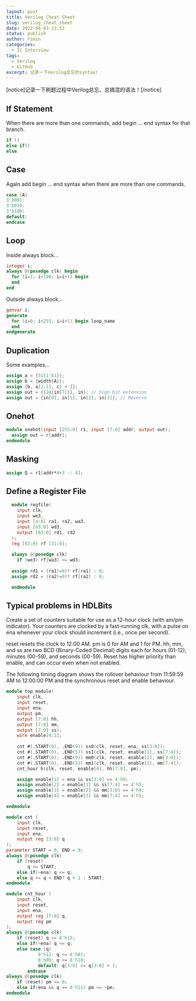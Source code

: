 ```yaml
---
layout: post
title: Verilog Cheat Sheet
slug: verilog_cheat_sheet
date: 2022-04-03 23:52
status: publish
author: Yimin
categories: 
  - IC Interview
tags: 
  - Verilog
  - GitHub
excerpt: 记录一下Verilog总忘的syntax!
---
```

[notice]记录一下刷题过程中Verilog总忘，总搞混的语法！[/notice]

## If Statement
When there are more than one commands, add begin ... end syntax for that branch.
```verilog
if ()
else if()
else
```

## Case
Again add begin ... end syntax when there are more than one commands.
```verilog
case (A)
3'b001:
3'b010:
3'b100:
default:
endcase
```
## Loop
Inside always block...
```verilog
integer i;
always @(posedge clk) begin
  for (i=1; i<100; i=i+1) begin
  end
end
```
Outside always block...
```verilog
genvar i;
generate
  for (i=0; i<255; i=i+1) begin loop_name
  end
endgenerate
```
## Duplication
Some examples...
```verilog
assign a = {51{1'b1}};
assign b = {width{A}};
assign {b, a[2:1], c} = {};
assign out = {{24{in[7]}}, in}; // Sign bit extension
assign out = {in[0], in[1], in[2], in[3]}; // Reverse
```
## Onehot
```verilog
module onehot(input [255:0] r1, input [7:0] addr, output out);
  assign out = r[addr];
endmodule
```
## Masking
```verilog
assign Q = r1[addr*4+3 -: 4];
```

## Define a Register File
```verilog
  module regfile(
    input clk,
    input we3,
    input [4:0] ra1, ra2, wa3,
    input [63:0] wd3,
    output [63:0] rd1, rd2
  );
  reg [63:0] rf [31:0];
  
  always @(posedge clk)
    if (we3) rf[wa3] <= wd3;
  
  assign rd1 = (ra1!=0)? rf[ra1] : 0;
  assign rd2 = (ra2!=0)? rf[ra2] : 0;

  endmodule
```

## Typical problems in HDLBits
Create a set of counters suitable for use as a 12-hour clock (with am/pm indicator). Your counters are clocked by a fast-running clk, with a pulse on ena whenever your clock should increment (i.e., once per second).

reset resets the clock to 12:00 AM. pm is 0 for AM and 1 for PM. hh, mm, and ss are two BCD (Binary-Coded Decimal) digits each for hours (01-12), minutes (00-59), and seconds (00-59). Reset has higher priority than enable, and can occur even when not enabled.

The following timing diagram shows the rollover behaviour from 11:59:59 AM to 12:00:00 PM and the synchronous reset and enable behaviour.
```verilog
module top_module(
    input clk,
    input reset,
    input ena,
    output pm,
    output [7:0] hh,
    output [7:0] mm,
    output [7:0] ss); 
    wire enable[4:1];
    
    cnt #(.START(0), .END(9)) ss0(clk, reset, ena, ss[3:0]);
    cnt #(.START(0), .END(5)) ss1(clk, reset, enable[1], ss[7:4]);
    cnt #(.START(0), .END(9)) mm0(clk, reset, enable[2], mm[3:0]);
    cnt #(.START(0), .END(5)) mm1(clk, reset, enable[3], mm[7:4]);
    cnt_hour h(clk, reset, enable[4], hh[7:0], pm);

    assign enable[1] = ena && ss[3:0] == 4'h9;
    assign enable[2] = enable[1] && ss[7:4] == 4'h5;
    assign enable[3] = enable[2] && mm[3:0] == 4'h9;
    assign enable[4] = enable[3] && mm[7:4] == 4'h5;

endmodule

module cnt (
    input clk,
    input reset,
    input ena,
    output reg [3:0] q
);
parameter START = 0, END = 9;
always @(posedge clk)
    if (reset)
        q <= START;
    else if(~ena) q <= q;
    else q <= q < END? q + 1 : START;
endmodule

module cnt_hour (
    input clk,
    input reset,
    input ena,
    output reg [7:0] q,
    output reg pm
);
always @(posedge clk)
    if (reset) q <= 8'h12;
    else if(~ena) q <= q;
    else case (q)
            8'h12: q <= 8'h01;
            8'h09: q <= 8'h10;
            default: q[3:0] <= q[3:0] + 1;
        endcase
always @(posedge clk)
    if (reset) pm <= 0;
    else if(ena && q == 8'h11) pm <= ~pm;
endmodule
```